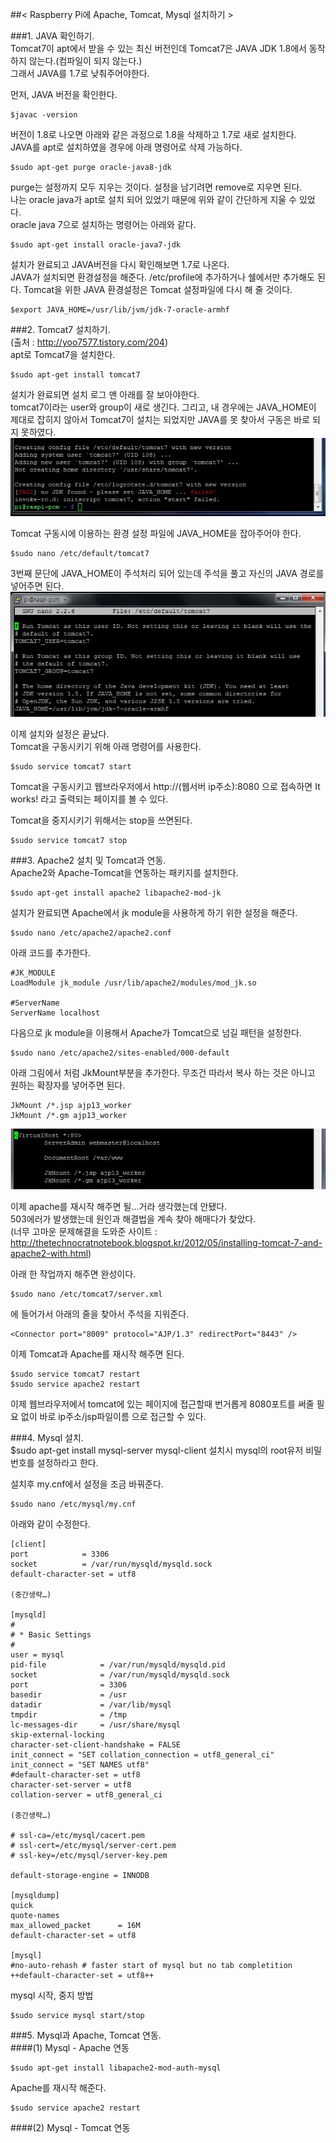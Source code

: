 ##< Raspberry Pi에 Apache, Tomcat, Mysql 설치하기 >  

###1. JAVA 확인하기.  
Tomcat7이 apt에서 받을 수 있는 최신 버전인데 Tomcat7은 JAVA JDK 1.8에서 동작하지 않는다.(컴파일이 되지 않는다.)  
그래서 JAVA를 1.7로 낮춰주어야한다.  

먼저, JAVA 버전을 확인한다.  

	$javac -version
버전이 1.8로 나오면 아래와 같은 과정으로 1.8을 삭제하고 1.7로 새로 설치한다.  
JAVA를 apt로 설치하였을 경우에 아래 명령어로 삭제 가능하다.  

	$sudo apt-get purge oracle-java8-jdk
purge는 설정까지 모두 지우는 것이다. 설정을 남기려면 remove로 지우면 된다.  
나는 oracle java가 apt로 설치 되어 있었기 때문에 위와 같이 간단하게 지울 수 있었다.  
oracle java 7으로 설치하는 명령어는 아래와 같다.  

	$sudo apt-get install oracle-java7-jdk
설치가 완료되고 JAVA버전을 다시 확인해보면 1.7로 나온다.  
JAVA가 설치되면 환경설정을 해준다. /etc/profile에 추가하거나 쉘에서만 추가해도 된다. Tomcat을 위한 JAVA 환경설정은 Tomcat 설정파일에 다시 해 줄 것이다.  

	$export JAVA_HOME=/usr/lib/jvm/jdk-7-oracle-armhf

###2. Tomcat7 설치하기.  
(출처 : http://yoo7577.tistory.com/204)  
apt로 Tomcat7을 설치한다.

	$sudo apt-get install tomcat7
설치가 완료되면 설치 로그 맨 아래를 잘 보아야한다.  
tomcat7이라는 user와 group이 새로 생긴다. 그리고, 내 경우에는 JAVA_HOME이 제대로 잡히지 않아서 Tomcat7이 설치는 되었지만 JAVA를 못 찾아서 구동은 바로 되지 못하였다.  
![](/RefImage/tomcat_1.JPG)

Tomcat 구동시에 이용하는 환경 설정 파일에 JAVA_HOME을 잡아주어야 한다.  

	$sudo nano /etc/default/tomcat7
3번째 문단에 JAVA_HOME이 주석처리 되어 있는데 주석을 풀고 자신의 JAVA 경로를 넣어주면 된다.
![](/RefImage/tomcat_2.JPG)

이제 설치와 설정은 끝났다.  
Tomcat을 구동시키기 위해 아래 명령어를 사용한다.  

	$sudo service tomcat7 start
Tomcat을 구동시키고 웹브라우저에서 http://(웹서버 ip주소):8080 으로 접속하면 It works! 라고 출력되는 페이지를 볼 수 있다.  
	
Tomcat을 중지시키기 위해서는 stop을 쓰면된다.  

	$sudo service tomcat7 stop

###3. Apache2 설치 및 Tomcat과 연동.  
Apache2와 Apache-Tomcat을 연동하는 패키지를 설치한다.  

	$sudo apt-get install apache2 libapache2-mod-jk
설치가 완료되면 Apache에서 jk module을 사용하게 하기 위한 설정을 해준다.  

	$sudo nano /etc/apache2/apache2.conf

아래 코드를 추가한다.  

	#JK_MODULE
    LoadModule jk_module /usr/lib/apache2/modules/mod_jk.so
    
    #ServerName
    ServerName localhost
다음으로 jk module을 이용해서 Apache가 Tomcat으로 넘길 패턴을 설정한다.  

	$sudo nano /etc/apache2/sites-enabled/000-default
아래 그림에서 처럼 JkMount부분을 추가한다. 무조건 따라서 복사 하는 것은 아니고 원하는 확장자를 넣어주면 된다.  

	JkMount /*.jsp ajp13_worker
	JkMount /*.gm ajp13_worker
![](/RefImage/apache_1.JPG)

이제 apache를 재시작 해주면 될...거라 생각했는데 안됐다.  
503에러가 발생했는데 원인과 해결법을 계속 찾아 해매다가 찾았다.  
(너무 고마운 문제해결을 도와준 사이트 : http://thetechnocratnotebook.blogspot.kr/2012/05/installing-tomcat-7-and-apache2-with.html)  

아래 한 작업까지 해주면 완성이다.  

	$sudo nano /etc/tomcat7/server.xml
에 들어가서 아래의 줄을 찾아서 주석을 지워준다.

	<Connector port="8009" protocol="AJP/1.3" redirectPort="8443" />
이제 Tomcat과 Apache를 재시작 해주면 된다.  

	$sudo service tomcat7 restart
    $sudo service apache2 restart
이제 웹브라우저에서 tomcat에 있는 페이지에 접근할때 번거롭게 8080포트를 써줄 필요 없이 바로 ip주소/jsp파일이름 으로 접근할 수 있다.

###4. Mysql 설치.  
	$sudo apt-get install mysql-server mysql-client
설치시 mysql의 root유저 비밀번호를 설정하라고 한다.  

설치후 my.cnf에서 설정을 조금 바꿔준다.  

	$sudo nano /etc/mysql/my.cnf

아래와 같이 수정한다.  

	[client]
    port			= 3306
    socket			= /var/run/mysqld/mysqld.sock
    default-character-set = utf8
    
    (중간생략…)
    
    [mysqld]
    #
    # * Basic Settings
    #
    user = mysql
    pid-file			= /var/run/mysqld/mysqld.pid
    socket				= /var/run/mysqld/mysqld.sock
    port				= 3306
    basedir				= /usr
    datadir				= /var/lib/mysql
    tmpdir				= /tmp
    lc-messages-dir		= /usr/share/mysql
    skip-external-locking
    character-set-client-handshake = FALSE
    init_connect = "SET collation_connection = utf8_general_ci"
    init_connect = "SET NAMES utf8"
    #default-character-set = utf8
    character-set-server = utf8
    collation-server = utf8_general_ci
    
    (중간생략…)
    
    # ssl-ca=/etc/mysql/cacert.pem
    # ssl-cert=/etc/mysql/server-cert.pem
    # ssl-key=/etc/mysql/server-key.pem
    
    default-storage-engine = INNODB
    
    [mysqldump]
    quick
    quote-names
    max_allowed_packet      = 16M
    default-character-set = utf8
    
    [mysql]
    #no-auto-rehash # faster start of mysql but no tab completition
    ++default-character-set = utf8++

mysql 시작, 중지 방법  

	$sudo service mysql start/stop

###5. Mysql과 Apache, Tomcat 연동.  
####(1) Mysql - Apache 연동  

	$sudo apt-get install libapache2-mod-auth-mysql
Apache를 재시작 해준다.

	$sudo service apache2 restart

####(2) Mysql - Tomcat 연동  

